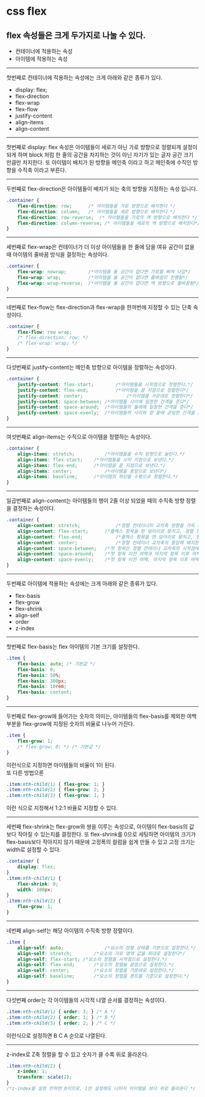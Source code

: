 # css flex

## flex 속성들은 크게 두가지로 나눌 수 있다.
- 컨테이너에 적용하는 속성
- 아이템에 적용하는 속성

<hr>

첫번째로 컨테이너에 적용하는 속성에는 크게 아래와 같은 종류가 있다.
- display: flex;
- flex-direction
- flex-wrap
- flex-flow
- justify-content
- align-items
- align-content
<hr>
첫번째로 display: flex 속성은 아이템들이 세로가 아닌 가로 뱡향으로 정렬되게 설정이 되게 하며 block 처럼 한 줄의 공간을 차지하는 것이 아닌 자기가 있는 글자 공간 크기 만큼만 차지한다. 또 아이템이 배치가 된 방향을 메인축 이라고 하고 메인축에 수직인 방향을 수직축 이라고 부른다.
<hr>
두번쨰로 flex-direction은 아이템들이 배치가 되는 축의 방향을 지정하는 속성 입니다. 

```css
.container {
	flex-direction: row;      /* 아이템들을 가로 방향으로 배치한다 */
	flex-direction: column;   /* 아이템들을 세로 방향으로 배치한다 */
	flex-direction: row-reverse;  /* 아이템들을 가로의 역 방향으로 배치한다 */
	flex-direction: column-reverse; /* 아이템들을 세로의 역 방향으로 배치한다*/ 
}
```
<hr>
세번째로 flex-wrap은 컨테이너가 더 이상 아이템들을 한 줄에 담을 여유 공간이 없을 때 아이템의 줄바꿈 방식을 결정하는 속성이다.

```css
.container {
	flex-wrap: nowrap;        /*아이템을 둘 공간이 없다면 가로를 삐져 나감*/
	flex-wrap: wrap;          /*아이템을 둘 공간이 없다면 줄바꿈이 진행됨*/
	flex-wrap: wrap-reverse;  /*아이템을 둘 공간이 없다면 역 방향으로 줄바꿈됨*/
}   
```
<hr>
네번째로 flex-flow는 flex-direction과 flex-wrap을 한꺼번에 지정할 수 있는 단축 속성이다. 

```css
.container {
	flex-flow: row wrap;
	/* flex-direction: row; */
	/* flex-wrap: wrap; */
}
```
<hr>
다섯번째로 justify-content는 메인축 방향으로 아이템을 정렬하는 속성이다.

```css
.container {
	justify-content: flex-start;		/*아이템들을 시작점으로 정렬한다.*/
	justify-content: flex-end; 			/*아이템을 끝 지점으로 정렬한다*/
	justify-content: center;				/*아이템을 가운데로 정렬한다*/
	justify-content: space-between;	/*아이템들 사이에 일정한 간격을 준다*/
	justify-content: space-around;	/*아이템들의 둘레에 일정한 간격을 준다*/
	justify-content: space-evenly;	/*아이템들의 사이와 양 끝에 균일한 간격을 준다.*/
}
```
<hr>
여섯번째로 align-items는 수직으로 아이템을 정렬하는 속성이다.

```css
.container {
	align-items: stretch;			/*아이템들을 수직 방향으로 늘린다.*/
	align-items: flex-start;	/*아이템들을 시작 지점으로 보낸다.*/
	align-items: flex-end;		/*아이템을 끝 지점으로 보낸다.*/
	align-items: center;			/*아이템을 중앙으로 보낸다*/
	align-items: baseline; 		/*아이템의 하단을 수평으로 정렬한댜.*/
}
```
<hr>
일곱번째로 align-content는 아이템들의 행이 2줄 이상 되었을 때의 수직축 방향 정렬을 결정하는 속성이다.

```css
.container {
	align-content: stretch;				/*정렬 컨테이너의 교차축 방향을 가득 채움*/
	align-content: flex-start;		/*플렉스 항목을 한 덩어리로 뭉치고, 정렬 컨테이너의 시작점 모서리에 배치함*/	
	align-content: flex-end;			/*플렉스 항목을 한 덩어리로 뭉치고, 정렬 컨테이너 끝점 모서리에 배치합니다.*/
	align-content: center;				/*정렬 컨테이너 교차축의 중앙에 배치한다.*/
	align-content: space-between;	/*첫 항목은 정렬 컨테이너 교차축의 시작점에, 마지막 항목은 정렬 컨테이너 교차축의 종료점에 배치한다.*/
	align-content: space-around;	/*첫 항목 이전 여백과 마지막 항목 이후 여백은 각 항목간 거리의 절반이 된다.*/
	align-content: space-evenly;	/*첫 항목 이전 여백, 마지막 항목 이후 여백이 모두 같아진다.*/
}
```
<hr>
두번째로 아이템에 적용하는 속성에는 크게 아래와 같은 종류가 있다.

- flex-basis
- flex-grow
- flex-shrink
- align-self
- order
- z-index
<hr>

첫번째로 flex-basis는 flex 아이템의 기본 크기를 설정한다.
```css
.item {
	flex-basis: auto; /* 기본값 */
	flex-basis: 0;
	flex-basis: 50%;
	flex-basis: 300px;
	flex-basis: 10rem;
	flex-basis: content;
}
```
<hr>
두번째로 flex-grow에 들어가는 숫자의 의미는, 아이템들의 flex-basis를 제외한 여백 부분을 flex-grow에 지정된 숫자의 비율로 나누어 가진다.

```css
.item {
	flex-grow: 1;
	/* flex-grow: 0; */ /* 기본값 */
}
```
이런식으로 지정하면 아이템들의 비율이 1이 된다.
<br>
또 다른 방법으론 

```css
.item:nth-child(1) { flex-grow: 1; }
.item:nth-child(2) { flex-grow: 2; }
.item:nth-child(3) { flex-grow: 1; }
```
이런 식으로 지정해서 1:2:1 바율로 지정할 수 있다.
<hr>

세번째 flex-shrink는 flex-grow와 쌍을 이루는 속성으로, 아이템이 flex-basis의 값보다 작아질 수 있는지를 결정한다. 또 flex-shrink를 0으로 세팅하면 아이템의 크기가 flex-basis보다 작아지지 않기 때문에 고정폭의 컬럼을 쉽게 만들 수 있고 고정 크기는 width로 설정할 수 있다.

```css
.container {
	display: flex;
}
.item:nth-child(1) {
	flex-shrink: 0;
	width: 100px;
}
.item:nth-child(2) {
	flex-grow: 1;
}
```
<hr>
네번째 align-self는 해당 아이템의 수직축 방향 정렬이다.

```css
.item {
	align-self: auto;				/*요소의 정렬 상태를 기본으로 설정한다.*/
	align-self: stretch;		/*요소의 가로 영역 값을 최대로 설정한다*/
	align-self: flex-start; /*요소의 정렬을 시작점으로 설정한다.*/
	align-self: flex-end;		/*요소의 정렬을 끝점으로 설정한다.*/
	align-self: center;			/*요소의 정렬을 가운데로 설정한다.*/
	align-self: baseline;		/*요소의 정렬을 폰트를 기준으로 설정한다.*/
}
```

<hr>
다섯번째 order는 각 아이템들의 시각적 나열 순서를 결정하는 속성이다.

```css
.item:nth-child(1) { order: 3; } /* A */
.item:nth-child(2) { order: 1; } /* B */
.item:nth-child(3) { order: 2; } /* C */
```
이런식으로 설정하면 B C A 순으로 나열된다.

<hr>
z-index로 Z축 정렬을 할 수 있고 숫자가 클 수록 위로 올라온다.

``` css
.item:nth-child(2) {
	z-index: 1;
	transform: scale(2);
}
/*z-index를 설정 안하면 0이므로, 1만 설정해도 나머지 아이템을 보다 위로 올라온다 */
```